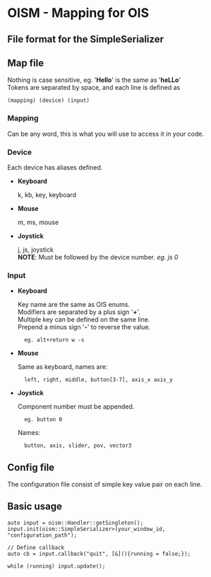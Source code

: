 OISM - Mapping for OIS  
===

File format for the SimpleSerializer  
---

## Map file 

Nothing is case sensitive, eg. '**Hello**' is the same as '**heLLo**'  
Tokens are separated by space, and each line is defined as  
    
    (mapping) (device) (input)  

### Mapping
Can be any word, this is what you will use to access it in your code.

### Device

Each device has aliases defined.  

* **Keyboard**  

    k, kb, key, keyboard  

* **Mouse**  

    m, ms, mouse 

* **Joystick**  

    j, js, joystick  
    **NOTE**: Must be followed by the device number. *eg. js 0*  

### Input

* **Keyboard**  

    Key name are the same as OIS enums.  
    Modifiers are separated by a plus sign '**+**'.  
    Multiple key can be defined on the same line.  
    Prepend a minus sign '**-**' to reverse the value.   

        eg. alt+return w -s  

* **Mouse**  

    Same as keyboard, names are:  

        left, right, middle, button[3-7], axis_x axis_y  

* **Joystick**  

    Component number must be appended.  

        eg. button 0  

    Names:
        
        button, axis, slider, pov, vector3  


## Config file  

The configuration file consist of simple key value pair on each line.


Basic usage
---

    auto input = oism::Handler::getSingleton();
    input.init(oism::SimpleSerializer>(your_window_id, "configuration_path");
    
    // Define callback
    auto cb = input.callback("quit", [&](){running = false;});

    while (running) input.update();
